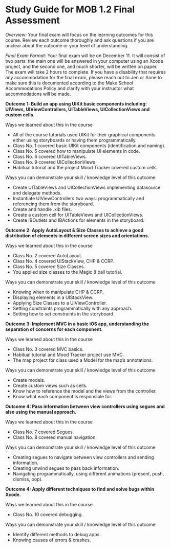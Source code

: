 # Study Guide for MOB 1.2 Final Assessment<br>

*Overview:* Your final exam will focus on the learning outcomes for this course.  Review each outcome thoroughly and ask questions if you are unclear about the outcome or your level of understanding.

*Final Exam Format:* Your final exam will be on December 11.  It will consist of two parts: the main one will be answered in your computer using an Xcode project, and the second one, and much shorter, will be written on paper. The exam will take 2 hours to complete.  If you have a disability that requires any accommodation for the final exam, please reach out to Jen or Anne to make sure this is documented according to the Make School Accommodations Policy and clarify with your instructor what accommodations will be made. 

**Outcome 1: Build an app using UIKit basic components including: UIViews, UIViewControllers, UITableViews, UICollectionViews and custom cells.**

Ways we learned about this in the course
- All of the course tutorials used UIKit for their graphical components either using storyboards or having them programmatically.
- Class No. 1 covered basic UIKit components (identification and naming).
- Class No. 5 covered how to manipulate UI elements in code.
- Class No. 6 covered UITableViews.
- Class No. 9 covered UICollectionViews
- Habitual tutorial and the project Mood Tracker covered custom cells.

Ways you can demonstrate your skill / knowledge level of this outcome
- Create UITableViews and UICollectionViews implementing datasource and delegate methods.
- Instantiate UIViewControllers two ways: programmatically and referencing them from the storyboard.
- Create and handle .xib files.
- Create a custom cell for UITableViews and UICollectionViews.
- Create IBOutlets and IBActions for elements in the storyboard.

**Outcome 2: Apply AutoLayout & Size Classes to achieve a good distribution of elements in different screen sizes and orientations.**

Ways we learned about this in the course
- Class No. 2 covered AutoLayout.
- Class No. 4 covered UIStackView, CHP & CCRP.
- Class No. 5 covered Size Classes.
- You applied size classes to the Magic 8 ball tutorial.

Ways you can demonstrate your skill / knowledge level of this outcome
- Knowing when to manipulate CHP & CCRP.
- Displaying elements in a UIStackView.
- Applying Size Classes to a UIViewController.
- Setting constraints programmatically with any approach.
- Setting how to set constraints in the storyboard.

**Outcome 3: Implement MVC in a basic iOS app, understanding the separation of concerns for each component.**

Ways we learned about this in the course
- Class No. 3  covered MVC basics.
- Habitual tutorial and Mood Tracker project use MVC.
- The map project for class used a Model for the map’s annotations.

Ways you can demonstrate your skill / knowledge level of this outcome
- Create models.
- Create custom views such as cells.
- Know how to reference the model and the views from the controller.
- Know what each component is responsible for.

**Outcome 4: Pass information between view controllers using segues and also using the manual approach.**

Ways we learned about this in the course
- Class No. 7 covered Segues.
- Class No. 8 covered manual navigation.

Ways you can demonstrate your skill / knowledge level of this outcome
- Creating segues to navigate between view controllers and sending information.
- Creating unwind segues to pass back information.
- Navigating programmatically, using different animations (present, push, dismiss, pop).

**Outcome 4: Apply different techniques to find and solve bugs within Xcode.**

Ways we learned about this in the course
- Class No. 10 covered debugging.

Ways you can demonstrate your skill / knowledge level of this outcome
- Identify different methods to debug apps.
- Knowing causes of errors & crashes.
